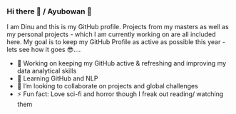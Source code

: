 ### Hi there 👋 / Ayubowan 🙏

<!--
**dinuwij/dinuwij** is a ✨ _special_ ✨ repository because its `README.md` (this file) appears on your GitHub profile.

Here are some ideas to get you started:

- 🔭 I’m currently working on ...
- 🌱 I’m currently learning ...
- 👯 I’m looking to collaborate on ...
- 🤔 I’m looking for help with ...
- 💬 Ask me about ...
- 📫 How to reach me: ...
- 😄 Pronouns: ...
- ⚡ Fun fact: ...
-->


I am Dinu and this is my GitHub profile. Projects from my masters as well as my personal projects - which I am currently working on are all included here. My goal is to keep my GitHub Profile as active as possible this year - lets see how it goes 😎.... 

- 🔭 Working on keeping my GitHub active & refreshing and improving my data analytical skills
- 🌱 Learning GitHub and NLP
- 👯 I’m looking to collaborate on projects and global challenges 
- ⚡ Fun fact: Love sci-fi and horror though I freak out reading/ watching them

